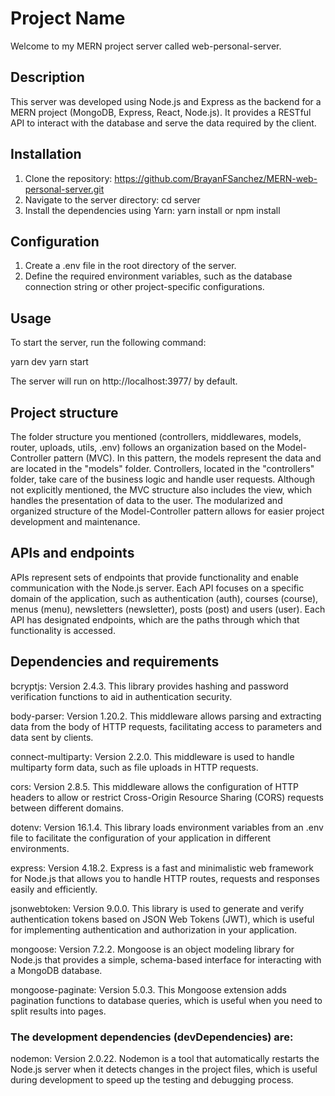 # Project Name

Welcome to my MERN project server called web-personal-server.

## Description

This server was developed using Node.js and Express as the backend for a MERN project (MongoDB, Express, React, Node.js). It provides a RESTful API to interact with the database and serve the data required by the client.

## Installation

1. Clone the repository: https://github.com/BrayanFSanchez/MERN-web-personal-server.git
2. Navigate to the server directory: cd server
3. Install the dependencies using Yarn: yarn install or npm install

## Configuration

1. Create a .env file in the root directory of the server.
2. Define the required environment variables, such as the database connection string or other project-specific configurations.

## Usage

To start the server, run the following command:

yarn dev
yarn start

The server will run on http://localhost:3977/ by default.

## Project structure

The folder structure you mentioned (controllers, middlewares, models, router, uploads, utils, .env) follows an organization based on the Model-Controller pattern (MVC). In this pattern, the models represent the data and are located in the "models" folder. Controllers, located in the "controllers" folder, take care of the business logic and handle user requests. Although not explicitly mentioned, the MVC structure also includes the view, which handles the presentation of data to the user. The modularized and organized structure of the Model-Controller pattern allows for easier project development and maintenance.

## APIs and endpoints

APIs represent sets of endpoints that provide functionality and enable communication with the Node.js server. Each API focuses on a specific domain of the application, such as authentication (auth), courses (course), menus (menu), newsletters (newsletter), posts (post) and users (user). Each API has designated endpoints, which are the paths through which that functionality is accessed.

## Dependencies and requirements

bcryptjs: Version 2.4.3. This library provides hashing and password verification functions to aid in authentication security.

body-parser: Version 1.20.2. This middleware allows parsing and extracting data from the body of HTTP requests, facilitating access to parameters and data sent by clients.

connect-multiparty: Version 2.2.0. This middleware is used to handle multiparty form data, such as file uploads in HTTP requests.

cors: Version 2.8.5. This middleware allows the configuration of HTTP headers to allow or restrict Cross-Origin Resource Sharing (CORS) requests between different domains.

dotenv: Version 16.1.4. This library loads environment variables from an .env file to facilitate the configuration of your application in different environments.

express: Version 4.18.2. Express is a fast and minimalistic web framework for Node.js that allows you to handle HTTP routes, requests and responses easily and efficiently.

jsonwebtoken: Version 9.0.0. This library is used to generate and verify authentication tokens based on JSON Web Tokens (JWT), which is useful for implementing authentication and authorization in your application.

mongoose: Version 7.2.2. Mongoose is an object modeling library for Node.js that provides a simple, schema-based interface for interacting with a MongoDB database.

mongoose-paginate: Version 5.0.3. This Mongoose extension adds pagination functions to database queries, which is useful when you need to split results into pages.

### The development dependencies (devDependencies) are:

nodemon: Version 2.0.22. Nodemon is a tool that automatically restarts the Node.js server when it detects changes in the project files, which is useful during development to speed up the testing and debugging process.
